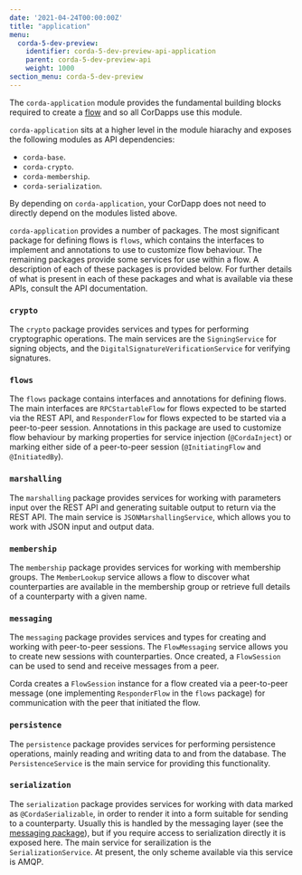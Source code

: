 ```yaml
---
date: '2021-04-24T00:00:00Z'
title: "application"
menu:
  corda-5-dev-preview:
    identifier: corda-5-dev-preview-api-application
    parent: corda-5-dev-preview-api
    weight: 1000
section_menu: corda-5-dev-preview
---
```

The `corda-application` module provides the fundamental building blocks required to create a [flow](../../introduction/key-concepts.html#flows) and so all CorDapps use this module.

`corda-application` sits at a higher level in the module hiarachy and exposes the following modules as API dependencies:

- `corda-base`.
- `corda-crypto`.
- `corda-membership`.
- `corda-serialization`.

By depending on `corda-application`, your CorDapp does not need to directly depend on the modules listed above.

`corda-application` provides a number of packages. The most significant package for defining flows is `flows`, which contains the interfaces to implement and annotations to use to customize flow behaviour. The remaining packages provide some services for use within a flow. A description of each of these packages is provided below. For further details of what is present in each of these packages and what is available via these APIs, consult the API documentation.

### `crypto`

The `crypto` package provides services and types for performing cryptographic operations. The main services are the `SigningService` for signing objects, and the `DigitalSignatureVerificationService` for verifying signatures.

### `flows`

The `flows` package contains interfaces and annotations for defining flows. The main interfaces are `RPCStartableFlow` for flows expected to be started via the REST API, and `ResponderFlow` for flows expected to be started via a peer-to-peer session. Annotations in this package are used to customize flow behaviour by marking properties for service injection (`@CordaInject`) or marking either side of a peer-to-peer session (`@InitiatingFlow` and `@InitiatedBy`).

### `marshalling`

The `marshalling` package provides services for working with parameters input over the REST API and generating suitable output to return via the REST API. The main service is `JSONMarshallingService`, which allows you to work with JSON input and output data.

### `membership`

The `membership` package provides services for working with membership groups. The `MemberLookup` service allows a flow to discover what counterparties are available in the membership group or retrieve full details of a counterparty with a given name.

### `messaging`

The `messaging` package provides services and types for creating and working with peer-to-peer sessions. The `FlowMessaging` service allows you to create new sessions with counterparties. Once created, a `FlowSession` can be used to send and receive messages from a peer.

Corda creates a `FlowSession` instance for a flow created via a peer-to-peer message (one implementing `ResponderFlow` in the `flows` package) for communication with the peer that initiated the flow.

### `persistence`

The `persistence` package provides services for performing persistence operations, mainly reading and writing data to and from the database. The `PersistenceService` is the main service for providing this functionality.

### `serialization`

The `serialization` package provides services for working with data marked as `@CordaSerializable`, in order to render it into a form suitable for sending to a counterparty. Usually this is handled by the messaging layer (see the [messaging package](#messaging)), but if you require access to serialization directly it is exposed here. The main service for serailization is the `SerializationService`. At present, the only scheme available via this service is AMQP.
